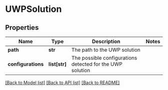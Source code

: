 # UWPSolution

## Properties
Name | Type | Description | Notes
------------ | ------------- | ------------- | -------------
**path** | **str** | The path to the UWP solution | 
**configurations** | **list[str]** | The possible configurations detected for the UWP solution | 

[[Back to Model list]](../README.md#documentation-for-models) [[Back to API list]](../README.md#documentation-for-api-endpoints) [[Back to README]](../README.md)

